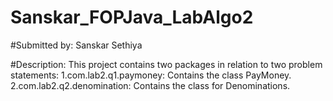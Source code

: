 # Sanskar_FOPJava_LabAlgo2

#Submitted by: Sanskar Sethiya

#Description: This project contains two packages in relation to two problem statements:
  1.com.lab2.q1.paymoney: Contains the class PayMoney.
  2.com.lab2.q2.denomination: Contains the class for Denominations.
